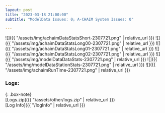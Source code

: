 ```yaml
---
layout: post
title: "2023-03-18 21:00:00"
subtitle: "ModelData Issues: 0; A-CHAIM System Issues: 0"

---
```


![]({{ "/assets/img/achaimDataStatsShort-2307721.png" | relative_url }})
![]({{ "/assets/img/achaimDataStatsLong00-2307721.png" | relative_url }})
![]({{ "/assets/img/achaimDataStatsLong01-2307721.png" | relative_url }})
![]({{ "/assets/img/achaimDataStatsLong02-2307721.png" | relative_url }})
![]({{ "/assets/img/modelDataDataStats-2307721.png" | relative_url }})
![]({{ "/assets/img/modelDataStationStats-2307721.png" | relative_url }})
![]({{ "/assets/img/achaimRunTime-2307721.png" | relative_url }})




### Logs:  
  
{: .box-note}  
[Logs.zip]({{ "/assets/other/logs.zip" | relative_url }})  
[Log Info]({{ "/logInfo" | relative_url }})  

